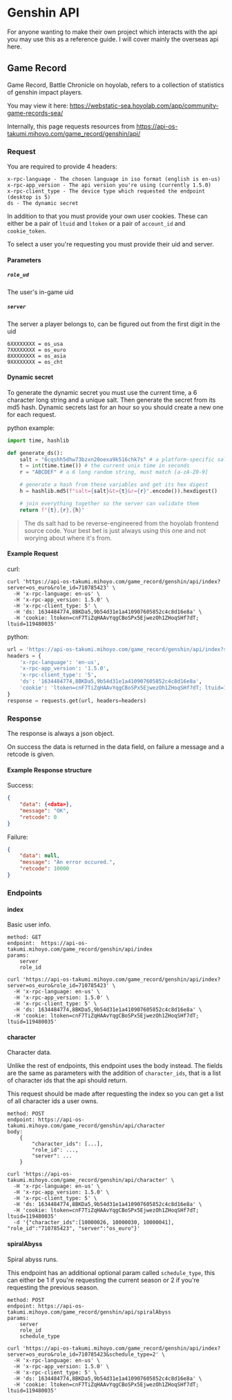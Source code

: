 # Genshin API

For anyone wanting to make their own project which interacts with the api you may use this as a reference guide.
I will cover mainly the overseas api here.

## Game Record

Game Record, Battle Chronicle on hoyolab, refers to a collection of statistics of genshin impact players.

You may view it here: https://webstatic-sea.hoyolab.com/app/community-game-records-sea/

Internally, this page requests resources from https://api-os-takumi.mihoyo.com/game_record/genshin/api/

### Request

You are required to provide 4 headers:
```
x-rpc-language - The chosen language in iso format (english is en-us)
x-rpc-app_version - The api version you're using (currently 1.5.0)
x-rpc-client_type - The device type which requested the endpoint (desktop is 5)
ds - The dynamic secret
```

In addition to that you must provide your own user cookies. These can either be a pair of `ltuid` and `ltoken` or a pair of `account_id` and `cookie_token`.


To select a user you're requesting you must provide their uid and server.

#### Parameters

##### `role_ud`

The user's in-game uid

##### `server`

The server a player belongs to, can be figured out from the first digit in the uid
```
6XXXXXXXX = os_usa
7XXXXXXXX = os_euro
8XXXXXXXX = os_asia
9XXXXXXXX = os_cht
```


#### Dynamic secret
To generate the dynamic secret you must use the current time, a 6 character long string and a unique salt. Then generate the secret from its md5 hash. Dynamic secrets last for an hour so you should create a new one for each request.

python example:
```py
import time, hashlib

def generate_ds():
    salt = "6cqshh5dhw73bzxn20oexa9k516chk7s" # a platform-specific salt, this one is for desktop (5)
    t = int(time.time()) # the current unix time in seconds
    r = "ABCDEF" # a 6 long random string, must match [a-zA-Z0-9]

    # generate a hash from these variables and get its hex digest
    h = hashlib.md5(f"salt={salt}&t={t}&r={r}".encode()).hexdigest()

    # join everything together so the server can validate them
    return f"{t},{r},{h}"
```

> The ds salt had to be reverse-engineered from the hoyolab frontend source code. Your best bet is just always using this one and not worying about where it's from.

#### Example Request

curl:
```console
curl 'https://api-os-takumi.mihoyo.com/game_record/genshin/api/index?server=os_euro&role_id=710785423' \
  -H 'x-rpc-language: en-us' \
  -H 'x-rpc-app_version: 1.5.0' \
  -H 'x-rpc-client_type: 5' \
  -H 'ds: 1634484774,8BKDa5,9b54d31e1a410907605852c4c8d16e8a' \
  -H 'cookie: ltoken=cnF7TiZqHAAvYqgCBoSPx5EjwezOh1ZHoqSHf7dT; ltuid=119480035'
```

python:
```py
url = 'https://api-os-takumi.mihoyo.com/game_record/genshin/api/index?server=os_euro&role_id=710785423'
headers = {
    'x-rpc-language': 'en-us',
    'x-rpc-app_version': '1.5.0',
    'x-rpc-client_type': '5',
    'ds': '1634484774,8BKDa5,9b54d31e1a410907605852c4c8d16e8a',
    'cookie': 'ltoken=cnF7TiZqHAAvYqgCBoSPx5EjwezOh1ZHoqSHf7dT; ltuid=119480035',
}
response = requests.get(url, headers=headers)
```

### Response

The response is always a json object.

On success the data is returned in the data field, on failure a message and a retcode is given.

#### Example Response structure
Success:
```json
{
    "data": {<data>},
    "message": "OK",
    "retcode": 0
}
```

Failure:
```json
{
    "data": null,
    "message": "An error occured.",
    "retcode": 10000
}
```

### Endpoints

#### index

Basic user info.

```
method: GET
endpoint:  https://api-os-takumi.mihoyo.com/game_record/genshin/api/index
params: 
    server
    role_id
```
```
curl 'https://api-os-takumi.mihoyo.com/game_record/genshin/api/index?server=os_euro&role_id=710785423' \
  -H 'x-rpc-language: en-us' \
  -H 'x-rpc-app_version: 1.5.0' \
  -H 'x-rpc-client_type: 5' \
  -H 'ds: 1634484774,8BKDa5,9b54d31e1a410907605852c4c8d16e8a' \
  -H 'cookie: ltoken=cnF7TiZqHAAvYqgCBoSPx5EjwezOh1ZHoqSHf7dT; ltuid=119480035'
```

#### character

Character data.

Unlike the rest of endpoints, this endpoint uses the body instead. The fields are the same as parameters with the addition of `character_ids`, that is a list of character ids that the api should return.

This request should be made after requesting the index so you can get a list of all character ids a user owns.

```
method: POST
endpoint: https://api-os-takumi.mihoyo.com/game_record/genshin/api/character
body:
    {
        "character_ids": [...],
        "role_id": ...,
        "server": ...
    }
```
```
curl 'https://api-os-takumi.mihoyo.com/game_record/genshin/api/character' \
  -H 'x-rpc-language: en-us' \
  -H 'x-rpc-app_version: 1.5.0' \
  -H 'x-rpc-client_type: 5' \
  -H 'ds: 1634484774,8BKDa5,9b54d31e1a410907605852c4c8d16e8a' \
  -H 'cookie: ltoken=cnF7TiZqHAAvYqgCBoSPx5EjwezOh1ZHoqSHf7dT; ltuid=119480035'
  -d '{"character_ids":[10000026, 10000030, 10000041], "role_id":"710785423", "server":"os_euro"}'
```

#### spiralAbyss

Spiral abyss runs.

This endpoint has an additional optional param called `schedule_type`, this can either be 1 if you're requesting the current season or 2 if you're requesting the previous season.

```
method: POST
endpoint: https://api-os-takumi.mihoyo.com/game_record/genshin/api/spiralAbyss
params: 
    server
    role_id
    schedule_type
```
```
curl 'https://api-os-takumi.mihoyo.com/game_record/genshin/api/index?server=os_euro&role_id=710785423&schedule_type=2' \
  -H 'x-rpc-language: en-us' \
  -H 'x-rpc-app_version: 1.5.0' \
  -H 'x-rpc-client_type: 5' \
  -H 'ds: 1634484774,8BKDa5,9b54d31e1a410907605852c4c8d16e8a' \
  -H 'cookie: ltoken=cnF7TiZqHAAvYqgCBoSPx5EjwezOh1ZHoqSHf7dT; ltuid=119480035'
```